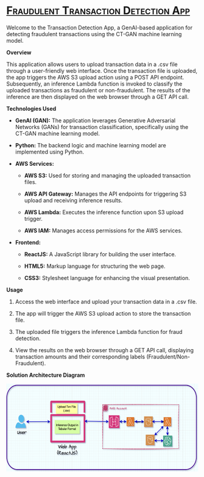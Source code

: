 # **<span class="smallcaps"><u>Fraudulent Transaction Detection App</u></span>**

Welcome to the Transaction Detection App, a GenAI-based application for
detecting fraudulent transactions using the CT-GAN machine learning
model.

**Overview**

This application allows users to upload transaction data in a .csv file
through a user-friendly web interface. Once the transaction file is
uploaded, the app triggers the AWS S3 upload action using a POST API
endpoint. Subsequently, an inference Lambda function is invoked to
classify the uploaded transactions as fraudulent or non-fraudulent. The
results of the inference are then displayed on the web browser through a
GET API call.

**Technologies Used**

- **GenAI (GAN):** The application leverages Generative Adversarial
  Networks (GANs) for transaction classification, specifically using the
  CT-GAN machine learning model.

- **Python:** The backend logic and machine learning model are
  implemented using Python.

- **AWS Services:**

  - **AWS S3:** Used for storing and managing the uploaded transaction
    files.

  - **AWS API Gateway:** Manages the API endpoints for triggering S3
    upload and receiving inference results.

  - **AWS Lambda:** Executes the inference function upon S3 upload
    trigger.

  - **AWS IAM:** Manages access permissions for the AWS services.

- **Frontend:**

  - **ReactJS:** A JavaScript library for building the user interface.

  - **HTML5:** Markup language for structuring the web page.

  - **CSS3:** Stylesheet language for enhancing the visual presentation.

**Usage**

1.  Access the web interface and upload your transaction data in a .csv
    file.

2.  The app will trigger the AWS S3 upload action to store the
    transaction file.

3.  The uploaded file triggers the inference Lambda function for fraud
    detection.

4.  View the results on the web browser through a GET API call,
    displaying transaction amounts and their corresponding labels
    (Fraudulent/Non-Fraudulent).

**Solution Architecture Diagram**

<img src="./media/image1.png" style="width:6.26806in;height:2.40069in"
alt="A diagram of a software application Description automatically generated" />
